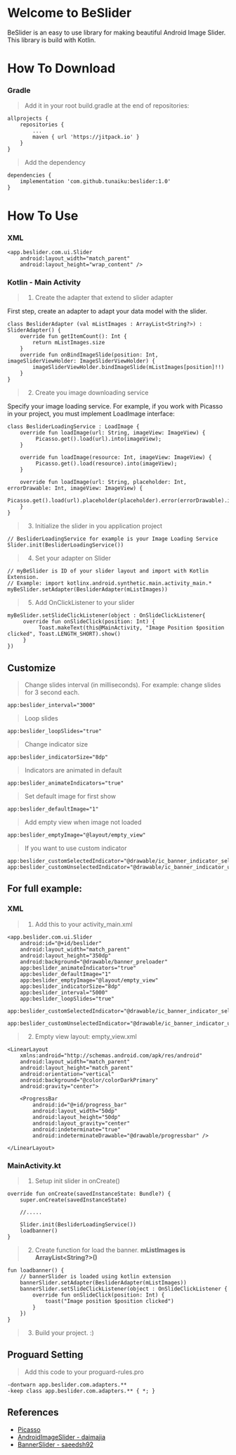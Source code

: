 # Welcome to BeSlider

BeSlider is an easy to use library for making beautiful Android Image Slider. This library is build with Kotlin.


# How To Download

### Gradle
> Add it in your root build.gradle at the end of repositories:

    allprojects {  
	    repositories {  
	        ...
	        maven { url 'https://jitpack.io' }
	    }  
	}
 
> Add the dependency

    dependencies {
		implementation 'com.github.tunaiku:beslider:1.0'
	}

# How To Use
### XML

> 
    <app.beslider.com.ui.Slider
        android:layout_width="match_parent"  
        android:layout_height="wrap_content" />

### Kotlin - Main Activity

> 1. Create the adapter that extend to slider adapter

First step, create an adapter to adapt your data model with the slider.

    class BesliderAdapter (val mListImages : ArrayList<String?>) : SliderAdapter() {  
        override fun getItemCount(): Int {  
            return mListImages.size  
        }  
        override fun onBindImageSlide(position: Int, imageSliderViewHolder: ImageSliderViewHolder) {
            imageSliderViewHolder.bindImageSlide(mListImages[position]!!) 
        }  
    }

> 2. Create you image downloading service

Specify your image loading service. For example, if you work with Picasso in your project, you must implement LoadImage interface:

    class BesliderLoadingService : LoadImage {  
        override fun loadImage(url: String, imageView: ImageView) {  
             Picasso.get().load(url).into(imageView);  
        }  
        
        override fun loadImage(resource: Int, imageView: ImageView) { 
             Picasso.get().load(resource).into(imageView);  
        }  
        
        override fun loadImage(url: String, placeholder: Int, errorDrawable: Int, imageView: ImageView) { 
             Picasso.get().load(url).placeholder(placeholder).error(errorDrawable).into(imageView);  
        }  
    }

> 3. Initialize the slider in you application project

    // BesliderLoadingService for example is your Image Loading Service
    Slider.init(BesliderLoadingService())

> 4. Set your adapter on Slider

    // myBeSlider is ID of your slider layout and import with Kotlin Extension.
    // Example: import kotlinx.android.synthetic.main.activity_main.*
    myBeSlider.setAdapter(BesliderAdapter(mListImages))

> 5. Add OnClickListener to your slider

    myBeSlider.setSlideClickListener(object : OnSlideClickListener{ 
         override fun onSlideClick(position: Int) {  
              Toast.makeText(this@MainActivity, "Image Position $position clicked", Toast.LENGTH_SHORT).show()  
         }  
    })

## Customize

> Change slides interval (in milliseconds). For example: change slides for 3 second each. 

    app:beslider_interval="3000"


> Loop slides

    app:beslider_loopSlides="true"

> Change indicator size

    app:beslider_indicatorSize="8dp"

> Indicators are animated in default

    app:beslider_animateIndicators="true"

> Set default image for first show

    app:beslider_defaultImage="1"

> Add empty view when image not loaded

    app:beslider_emptyImage="@layout/empty_view"

> If you want to use custom indicator

    app:beslider_customSelectedIndicator="@drawable/ic_banner_indicator_selected"  
    app:beslider_customUnselectedIndicator="@drawable/ic_banner_indicator_unselected"

## For full example:
### XML
> 1. Add this to your activity_main.xml

    <app.beslider.com.ui.Slider  
	    android:id="@+id/beslider"  
	    android:layout_width="match_parent"  
	    android:layout_height="350dp"  
	    android:background="@drawable/banner_preloader"  
	    app:beslider_animateIndicators="true"  
	    app:beslider_defaultImage="1"  
	    app:beslider_emptyImage="@layout/empty_view"  
	    app:beslider_indicatorSize="8dp"  
	    app:beslider_interval="5000"  
	    app:beslider_loopSlides="true"  
	    app:beslider_customSelectedIndicator="@drawable/ic_banner_indicator_selected"  
	    app:beslider_customUnselectedIndicator="@drawable/ic_banner_indicator_unselected"/>

> 2. Empty view layout: empty_view.xml

    <LinearLayout 
	    xmlns:android="http://schemas.android.com/apk/res/android"  
	    android:layout_width="match_parent"
	    android:layout_height="match_parent"  
	    android:orientation="vertical"  
	    android:background="@color/colorDarkPrimary"  
	    android:gravity="center">  
  
	    <ProgressBar  
		    android:id="@+id/progress_bar"  
		    android:layout_width="50dp"  
		    android:layout_height="50dp"  
		    android:layout_gravity="center"  
		    android:indeterminate="true"  
		    android:indeterminateDrawable="@drawable/progressbar" />
		
	</LinearLayout>


### MainActivity.kt

> 1. Setup init slider in onCreate()

    override fun onCreate(savedInstanceState: Bundle?) {  
	    super.onCreate(savedInstanceState)  
	    
	    //.....
	    
	    Slider.init(BesliderLoadingService())
        loadbanner()
	}

> 2. Create function for load the banner. **mListImages is ArrayList<String?>()**

    fun loadbanner() {
	    // bannerSlider is loaded using kotlin extension
	    bannerSlider.setAdapter(BesliderAdapter(mListImages))
	    bannerSlider.setSlideClickListener(object : OnSlideClickListener {
		    override fun onSlideClick(position: Int) {
			    toast("Image position $position clicked")
		    }
	    })
    }

> 3. Build your project. :)


## Proguard Setting

> Add this code to your proguard-rules.pro

    -dontwarn app.beslider.com.adapters.**  
    -keep class app.beslider.com.adapters.** { *; }

## References

 - [Picasso](http://square.github.io/picasso/)
 - [AndroidImageSlider - daimajia](https://github.com/daimajia/AndroidImageSlider)
 - [BannerSlider - saeedsh92](https://github.com/saeedsh92/Banner-Slider)
